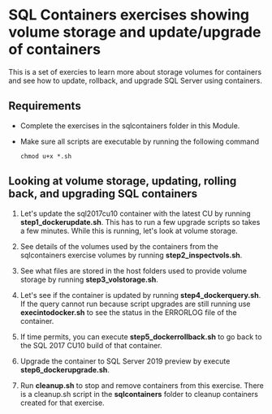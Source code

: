 # SQL Containers exercises showing volume storage and update/upgrade of containers

This is a set of exercies to learn more about storage volumes for containers and see how to update, rollback, and upgrade SQL Server using containers.

## Requirements

- Complete the exercises in the sqlcontainers folder in this Module.
- Make sure all scripts are executable by running the following command

    `chmod u+x *.sh`

## Looking at volume storage, updating, rolling back, and upgrading SQL containers

1. Let's update the sql2017cu10 container with the latest CU by running **step1_dockerupdate.sh**. This has to run a few upgrade scripts so takes a few minutes. While this is running, let's look at volume storage.

2. See details of the volumes used by the containers from the sqlcontainers exercise volumes by running **step2_inspectvols.sh**.

3. See what files are stored in the host folders used to provide volume storage by running **step3_volstorage.sh**.

4. Let's see if the container is updated by running **step4_dockerquery.sh**. If the query cannot run because script upgrades are still running use **execintodocker.sh** to see the status in the ERRORLOG file of the container.

5. If time permits, you can execute **step5_dockerrollback.sh** to go back to the SQL 2017 CU10 build of that container.

6. Upgrade the container to SQL Server 2019 preview by execute **step6_dockerupgrade.sh**.

7. Run **cleanup.sh** to stop and remove containers from this exercise. There is a cleanup.sh script in the **sqlcontainers** folder to cleanup containers created for that exercise.